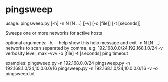 # pingsweep

usage: pingsweep.py [-h] -n N [N ...] [-v] [-o [file]] [-t [seconds]]

Sweeps one or more networks for active hosts

optional arguments:
  -h, --help    show this help message and exit
  -n N [N ...]  networks to scan separated by comma, e.g. 192.168.0.0/24,192.168.1.0/24
  -v            verbosity level, max -vvv
  -o [file]
  -t [seconds]  ping timeout

examples:
        pingsweep.py -n 192.168.0.0/24
        pingsweep.py -n 192.168.1.0/24,10.0.0.0/16
        pingsweep.py -n 192.168.1.0/24,10.0.0.0/16 -v -o pingsweep.txt
